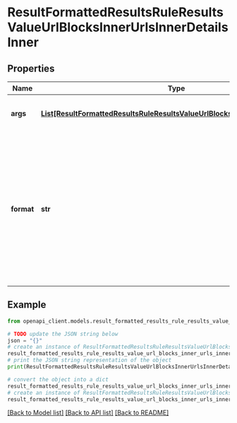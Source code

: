 # ResultFormattedResultsRuleResultsValueUrlBlocksInnerUrlsInnerDetailsInner


## Properties

Name | Type | Description | Notes
------------ | ------------- | ------------- | -------------
**args** | [**List[ResultFormattedResultsRuleResultsValueUrlBlocksInnerHeaderArgsInner]**](ResultFormattedResultsRuleResultsValueUrlBlocksInnerHeaderArgsInner.md) | List of arguments for the format string. | [optional] 
**format** | **str** | A localized format string with $N placeholders, where N is the 1-indexed argument number, e.g. &#39;Unnecessary metadata for this resource adds an additional $1 bytes to its download size&#39;. | [optional] 

## Example

```python
from openapi_client.models.result_formatted_results_rule_results_value_url_blocks_inner_urls_inner_details_inner import ResultFormattedResultsRuleResultsValueUrlBlocksInnerUrlsInnerDetailsInner

# TODO update the JSON string below
json = "{}"
# create an instance of ResultFormattedResultsRuleResultsValueUrlBlocksInnerUrlsInnerDetailsInner from a JSON string
result_formatted_results_rule_results_value_url_blocks_inner_urls_inner_details_inner_instance = ResultFormattedResultsRuleResultsValueUrlBlocksInnerUrlsInnerDetailsInner.from_json(json)
# print the JSON string representation of the object
print(ResultFormattedResultsRuleResultsValueUrlBlocksInnerUrlsInnerDetailsInner.to_json())

# convert the object into a dict
result_formatted_results_rule_results_value_url_blocks_inner_urls_inner_details_inner_dict = result_formatted_results_rule_results_value_url_blocks_inner_urls_inner_details_inner_instance.to_dict()
# create an instance of ResultFormattedResultsRuleResultsValueUrlBlocksInnerUrlsInnerDetailsInner from a dict
result_formatted_results_rule_results_value_url_blocks_inner_urls_inner_details_inner_from_dict = ResultFormattedResultsRuleResultsValueUrlBlocksInnerUrlsInnerDetailsInner.from_dict(result_formatted_results_rule_results_value_url_blocks_inner_urls_inner_details_inner_dict)
```
[[Back to Model list]](../README.md#documentation-for-models) [[Back to API list]](../README.md#documentation-for-api-endpoints) [[Back to README]](../README.md)


